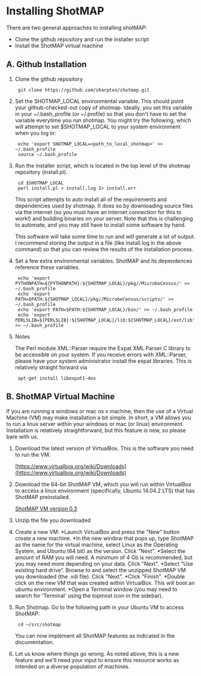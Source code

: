 Installing ShotMAP
==================

There are two general approaches to installing shotMAP:
* Clone the github repository and run the installer script
* Install the ShotMAP virtual machine

A. Github Installation
----------------------

1. Clone the github repository

        git clone https://github.com/sharpton/shotmap.git

2. Set the SHOTMAP_LOCAL environmental variable. This should point your github-checked-out copy of shotmap. 
Ideally, you set this variable in your ~/.bash_profile (or ~/.profile) so that you don't have to 
set the variable everytime you run shotmap. You might try the following, which will attempt to set
$SHOTMAP_LOCAL to your system environment when you log in:

        echo 'export SHOTMAP_LOCAL=<path_to_local_shotmap>' >> ~/.bash_profile
        source ~/.bash_profile

3. Run the installer script, which is located in the top level of the shotmap repository (install.pl).

        cd $SHOTMAP_LOCAL
        perl install.pl > install.log 2> install.err

    This script attempts to auto install all of the requirements and dependencies used by shotmap. 
It does so by downloading source files via the internet (so you must have an internet connection for this to work!) 
and building binaries on your server. Note that this is challenging to automate, and you may still have to install 
some software by hand. 

    This software will take some time to run and will generate a lot of output. I recommend storing the output in a file 
(like install.log in the above command) so that you can review the results of the installation process.

4. Set a few extra environmental variables. ShotMAP and its dependences reference these variables.

        echo 'export PYTHONPATH=${PYTHONPATH}:${SHOTMAP_LOCAL}/pkg//MicrobeCensus/' >> ~/.bash_profile
        echo 'export PATH=$PATH:${SHOTMAP_LOCAL}/pkg//MicrobeCensus/scripts/' >> ~/.bash_profile
        echo 'export PATH=$PATH:${SHOTMAP_LOCAL}/bin/' >> ~/.bash_profile
        echo 'export PERL5LIB=${PERL5LIB}:${SHOTMAP_LOCAL}/lib:${SHOTMAP_LOCAL}/ext/lib' >> ~/.bash_profile

5. Notes

    The Perl module XML::Parser require the Expat XML Parser C library to be accessible on your system. 
If you receive errors with XML::Parser, please have your system administrator install the expat
libraries. This is relatively straight forward via 

        apt-get install libexpat1-dev

B. ShotMAP Virtual Machine
--------------------------

If you are running a windows or mac os x machine, then the use of a Virtual Machine (VM) 
may make installation a bit simple. In short, a VM allows you to run a linux server within
your windows or mac (or linux) environment. Installation is relatively straightforward, but 
this feature is new, so please bare with us.

1. Download the latest version of VirtualBox. This is the software you need to run the VM.

   [https://www.virtualbox.org/wiki/Downloads](https://www.virtualbox.org/wiki/Downloads)

2. Download the 64-bit ShotMAP VM, which you will run within VirtualBox to access a linux
environment (specifically, Ubuntu 14.04.2 LTS) that has ShotMAP preinstalled. 

    [ShotMAP VM version 0.3](http://files.cgrb.oregonstate.edu/Sharpton_Lab/ShotMAP/ShotMAP_VM/ShotMAP_VM_v0.3%20Clone.vdi.gz)

3. Unzip the file you downloaded

4. Create a new VM:
*Launch VirtualBox and press the "New" button create a new machine.
*In the new window that pops up, type ShotMAP as the name for the virtual machine, select Linux as the Operating System, and Ubuntu (64 bit) as the version. Click "Next".
*Select the amount of RAM you will need. A minimum of 4 Gb is recommended, but you may need more depending on your data. Click "Next".
*Select “Use existing hard drive”. Browse to and select the unzipped ShotMAP VM you downloaded (the .vdi file). Click "Next".
*Click "Finish".
*Double click on the new VM that was created within VirtualBox. This will boot an ubuntu environment.
*Open a Terminal window (you may need to search for 'Terminal' using the topmost icon in the sidebar).

5. Run Shotmap. Go to the following path in your Ubuntu VM to access ShotMAP:


        cd ~/src/shotmap


    You can now implement all ShotMAP features as indicated in the documentation.

6. Let us know where things go wrong. As noted above, this is a new feature and we'll need your input to ensure this resource works as intended on a diverse population of machines.
